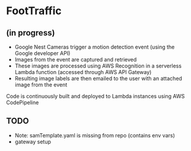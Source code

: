 # FootTraffic 
## (in progress)

* Google Nest Cameras trigger a motion detection event (using the Google developer API)
* Images from the event are captured and retrieved
* These images are processed using AWS Recognition in a serverless Lambda function (accessed through AWS API Gateway)
* Resulting image labels are then emailed to the user with an attached image from the event

Code is continuously built and deployed to Lambda instances using AWS CodePipeline




## TODO
* Note: samTemplate.yaml is missing from repo (contains env vars)
* gateway setup
